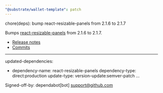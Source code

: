 ```yaml
---
"@substrate/wallet-template": patch
---
```


chore(deps): bump react-resizable-panels from 2.1.6 to 2.1.7

Bumps [react-resizable-panels](https://github.com/bvaughn/react-resizable-panels) from 2.1.6 to 2.1.7.
- [Release notes](https://github.com/bvaughn/react-resizable-panels/releases)
- [Commits](https://github.com/bvaughn/react-resizable-panels/compare/2.1.6...2.1.7)

---
updated-dependencies:
- dependency-name: react-resizable-panels
  dependency-type: direct:production
  update-type: version-update:semver-patch
...

Signed-off-by: dependabot[bot] <support@github.com>
